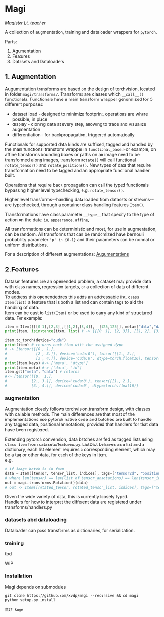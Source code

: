 # Magi
*Magister Lt. teacher*

A collection of augmentation, training and dataloader wrappers for `pytorch`. 

Parts:<br>
1. Agumentation
2. Features
3. Datasets and Dataloaders


## 1. Augmentation

Augumentation transforms are based on the design of torchvision, located in folder `magi/transforms/`.
Transforms are classes which `__call__()` functionals. Functionals have a main transform wrapper generalized for 3 different purposes:
* dataset load - designed to minimize footprint, operations are where possible, in place
* display - cloning data at every step, allowing to trace and visualize augmentation
* differentiation - for backpropagation, triggered automatically

Functionals for supported data kinds are suffixed, tagged and handled by the main functional transform wrapper in `functional_base`. For example, on affine transforms bounding boxes or paths on an image need to be transformed along images, transform `Rotate()` will call functional `rotate_tensor()` and `rotate_positions()`. New types of data that require transformation need to be tagged and an appropriate functional handler built.

Operations that require back propagation can call the typed functionals bypassing higher level typechecking, e.g. `rotate_tensor()`.

Higher level transforms--handling data loaded from datasets or streams--are typechecked, through a container class handling features `Item()`.

Transformations have class parameter `__type__` that specify to the type of action on the data: `io`, `appearance`, `affine`, 

All transformations can be deterministic and most, for use in augmentation, can be random. All transforms that can be randomized have bernoulli probability parameter `'p' in {0-1}` and their parameters can be normal or uniform distributions.

For a description of different augmentations: [Augumentations](AUGMENT.md)
<!-- <img src="https://render.githubusercontent.com/render/math?math=0\geq p \geq1" style="background-color:white;padding:5px;"> -->


## 2.Features

Dataset features are an openended problem, a dataset may provide data with class names, regression targets, or a collection of data of different modes. <br>
To address this openendednes this adds an addressable list, `class Item(list)` a feature that is both a list and can contain tags to aid the handling of data.<br>
Item can be cast to `list(Item)` or be used to carry any kind of structured data.
For example:

```python
item = Item([[[0,1],[2,3]],[[1,2],[3,4]],  [125,125]], meta=["data","data", "id"], dtype=["float32", "float16", "int"])
print(item, isinstance(item, list) # -> [[[0, 1], [2, 3]], [[1, 2], [3, 4]], [125, 125]] True

item.to_torch(device="cuda")
print(item) # returns each item with the assigned dype
# -> [tensor([[0., 1.],
#             [2., 3.]], device='cuda:0'), tensor([[1., 2.],
#             [3., 4.]], device='cuda:0', dtype=torch.float16), tensor([125, 125], device='cuda:0', dtype=torch.int32)]
print(item.keys) #-> ['meta', 'dtype']
print(item.meta) #-> ['data', 'id']
item.get("meta", "data") # returns
#-> [tensor([[0., 1.],
#           [2., 3.]], device='cuda:0'), tensor([[1., 2.],
#           [3., 4.]], device='cuda:0', dtype=torch.float16)]

```



### augmentation
Augmentation closely follows torchvision.transform design, with classes with callable methods. The main differences are that most of the implementations use pytorch native code and batches are built to handle any tagged data, positional annotations, provided that handlers for that data have been registered. <br> 

Extending pytorch convension, data batches are fed as tagged lists using `class Item` from datasets/features.py. ListDict behaves as a list and a dictionary,  each list element requires a corresponding element, which may be a tag or other data,  for each of the keys in Item. <br>
 e.g.
```python
# if image batch is in form
data = Item([tensor, tensor_list, indices], tags=["tensor2d", "positions2d", "indices"])
# where len(tensor) == len(list_of_tensor_annotations) == len(tensor_indices) == N, size of batch
out = magi.transforms.Rotation()(data)
# out -> Item([rotated_tensor, rotated_tensor_list, indices], tags=["tensor2d", "positions2d", "indices"]))
```
Given the wide variety of data, this is currently loosely typed. <br>
Handlers for how to interpret the different data are registered under transforms/handlers.py 

<!-- Tensors and lists of tensor annotations are rotated in the order defined in config, y or x dominant. <br>
Tensor lists can be of form [N,2,2] in the case of a box annotation or [N,2,M] in the case of paths. -->



### datasets abd dataloading
Dataloader can pass transforms as dictionaries, for serialization.

### training
tbd





WIP
### Installation
Magi depends on submodules
```
git clone https://github.com/xvdp/magi --recursive && cd magi
python setup.py install

焦げ koge
```
